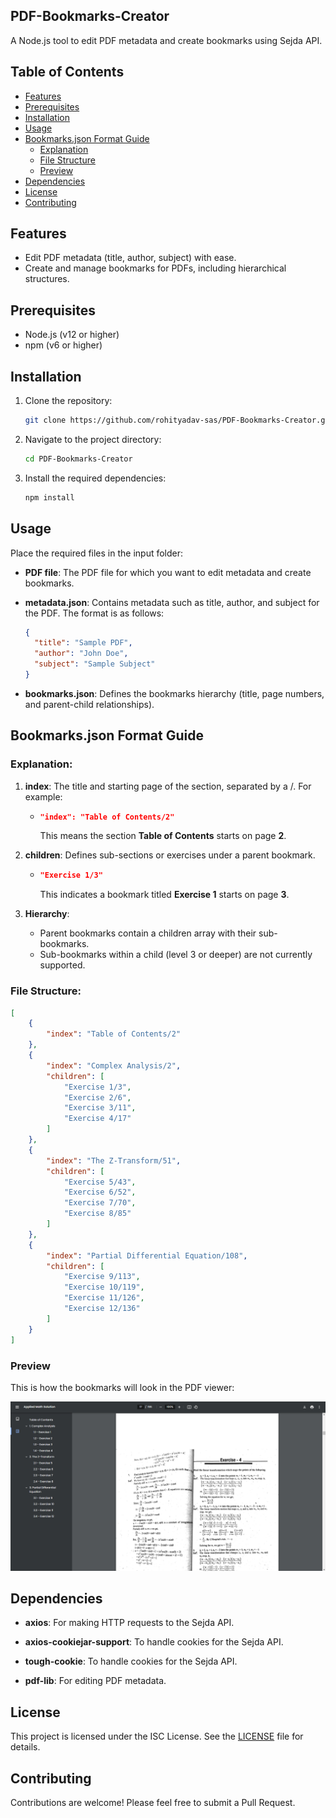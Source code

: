 ## PDF-Bookmarks-Creator

A Node.js tool to edit PDF metadata and create bookmarks using Sejda API.

## Table of Contents

- [Features](#features)
- [Prerequisites](#prerequisites)
- [Installation](#installation)
- [Usage](#usage)
- [Bookmarks.json Format Guide](#bookmarksjson-format-guide)
  - [Explanation](#explanation)
  - [File Structure](#file-structure)
  - [Preview](#preview)
- [Dependencies](#dependencies)
- [License](#license)
- [Contributing](#contributing)

## Features

- Edit PDF metadata (title, author, subject) with ease.
- Create and manage bookmarks for PDFs, including hierarchical structures.

## Prerequisites

- Node.js (v12 or higher)
- npm (v6 or higher)

## Installation

1. Clone the repository:

   ```sh
   git clone https://github.com/rohityadav-sas/PDF-Bookmarks-Creator.git
   ```

2. Navigate to the project directory:

   ```sh
   cd PDF-Bookmarks-Creator
   ```

3. Install the required dependencies:
   ```sh
   npm install
   ```

## Usage

Place the required files in the input folder:

- **PDF file**: The PDF file for which you want to edit metadata and create bookmarks.
- **metadata.json**: Contains metadata such as title, author, and subject for the PDF. The format is as follows:

  ```json
  {
  	"title": "Sample PDF",
  	"author": "John Doe",
  	"subject": "Sample Subject"
  }
  ```

- **bookmarks.json**: Defines the bookmarks hierarchy (title, page numbers, and parent-child relationships).

## Bookmarks.json Format Guide

### Explanation:

1. **index**: The title and starting page of the section, separated by a /. For example:

   - ```json
     "index": "Table of Contents/2"
     ```
     This means the section **Table of Contents** starts on page **2**.

2. **children**: Defines sub-sections or exercises under a parent bookmark.

   - ```json
     "Exercise 1/3"
     ```
     This indicates a bookmark titled **Exercise 1** starts on page **3**.

3. **Hierarchy**:

   - Parent bookmarks contain a children array with their sub-bookmarks.
   - Sub-bookmarks within a child (level 3 or deeper) are not currently supported.

### File Structure:

```json
[
	{
		"index": "Table of Contents/2"
	},
	{
		"index": "Complex Analysis/2",
		"children": [
			"Exercise 1/3",
			"Exercise 2/6",
			"Exercise 3/11",
			"Exercise 4/17"
		]
	},
	{
		"index": "The Z-Transform/51",
		"children": [
			"Exercise 5/43",
			"Exercise 6/52",
			"Exercise 7/70",
			"Exercise 8/85"
		]
	},
	{
		"index": "Partial Differential Equation/108",
		"children": [
			"Exercise 9/113",
			"Exercise 10/119",
			"Exercise 11/126",
			"Exercise 12/136"
		]
	}
]
```

### Preview

This is how the bookmarks will look in the PDF viewer:

![Bookmarks Preview](./assets/preview.png?raw=true)

## Dependencies

- **axios**: For making HTTP requests to the Sejda API.

- **axios-cookiejar-support**: To handle cookies for the Sejda API.

- **tough-cookie**: To handle cookies for the Sejda API.

- **pdf-lib**: For editing PDF metadata.

## License

This project is licensed under the ISC License. See the [LICENSE](./LICENSE) file for details.

## Contributing

Contributions are welcome! Please feel free to submit a Pull Request.
